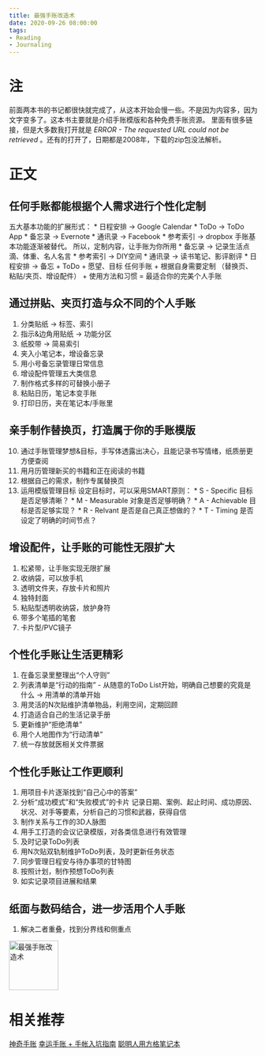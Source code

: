 ```yaml
---
title: 最强手账改造术
date: 2020-09-26 08:00:00
tags:
- Reading
- Journaling
---
```


# 注
前面两本书的书记都很快就完成了，从这本开始会慢一些。不是因为内容多，因为文字变多了。这本书主要就是介绍手账模版和各种免费手账资源。
里面有很多链接，但是大多数我打开就是 *ERROR - The requested URL could not be retrieved* 。还有的打开了，日期都是2008年，下载的zip包没法解析。

# 正文
## 任何手账都能根据个人需求进行个性化定制
五大基本功能的扩展形式：
    * 日程安排 -> Google Calendar
    * ToDo -> ToDo App
    * 备忘录 -> Evernote
    * 通讯录 -> Facebook
    * 参考索引 -> dropbox
手账基本功能逐渐被替代。
所以，定制内容，让手账为你所用
    * 备忘录 -> 记录生活点滴、体重、名人名言
    * 参考索引 -> DIY空间
    * 通讯录 -> 读书笔记、影评剧评
    * 日程安排 -> 备忘 + ToDo + 愿望、目标
任何手账 + 根据自身需要定制 （替换页、粘贴/夹页、增设配件） + 使用方法和习惯 = 最适合你的完美个人手账

## 通过拼贴、夹页打造与众不同的个人手账
1. 分类贴纸 -> 标签、索引
2. 指示&边角用贴纸 -> 功能分区
3. 纸胶带 -> 简易索引
4. 夹入小笔记本，增设备忘录
5. 用小号备忘录管理日常信息
6. 增设配件管理五大类信息
7. 制作格式多样的可替换小册子
8. 粘贴日历，笔记本变手账
9. 打印日历，夹在笔记本/手账里

## 亲手制作替换页，打造属于你的手账模版
10. 通过手账管理梦想&目标，手写体透露出决心，且能记录书写情绪，纸质册更方便查阅
11. 用月历管理新买的书籍和正在阅读的书籍
12. 根据自己的需求，制作专属替换页
13. 运用模版管理目标
    设定目标时，可以采用SMART原则：
        * S - Specific 目标是否足够清晰？
        * M - Measurable 对象是否足够明确？
        * A - Achievable 目标是否足够实现？
        * R - Relvant 是否是自己真正想做的？
        * T - Timing 是否设定了明确的时间节点？

## 增设配件，让手账的可能性无限扩大
1. 松紧带，让手账实现无限扩展
2. 收纳袋，可以放手机
3. 透明文件夹，存放卡片和照片
4. 独特封面
5. 粘贴型透明收纳袋，放护身符
6. 带多个笔插的笔套
7. 卡片型/PVC镜子

## 个性化手账让生活更精彩
1. 在备忘录里整理出“个人守则”
2. 列表清单是“行动的指南” - 从随意的ToDo List开始，明确自己想要的究竟是什么 -> 用清单的清单开始
3. 用灵活的N次贴维护清单物品，利用空间，定期回顾
4. 打造适合自己的生活记录手册
5. 更新维护“拒绝清单”
6. 用个人地图作为“行动清单”
7. 统一存放就医相关文件票据

## 个性化手账让工作更顺利
1. 用项目卡片逐渐找到“自己心中的答案”
2. 分析“成功模式”和“失败模式”的卡片
    记录日期、案例、起止时间、成功原因、状况、对手等要素，分析自己的习惯和武器，获得自信
3. 制作关系与工作的3D人脉图
4. 用手工打造的会议记录模版，对各类信息进行有效管理
5. 及时记录ToDo列表
6. 用N次贴双轨制维护ToDo列表，及时更新任务状态
7. 同步管理日程安与待办事项的甘特图
8. 按照计划，制作预想ToDo列表
9. 如实记录项目进展和结果

## 纸面与数码结合，进一步活用个人手账
1. 解决二者重叠，找到分界线和侧重点

<img src="../../../../../pics/reading/jan/journaling-and-notes-3.jpg" alt="最强手账改造术" width="100">


# 相关推荐
[神奇手账](../journaling-and-notes-1/)
[幸运手账 + 手帐入坑指南](../journaling-and-notes-2/)
[聪明人用方格笔记本](../journaling-and-notes-4/)
